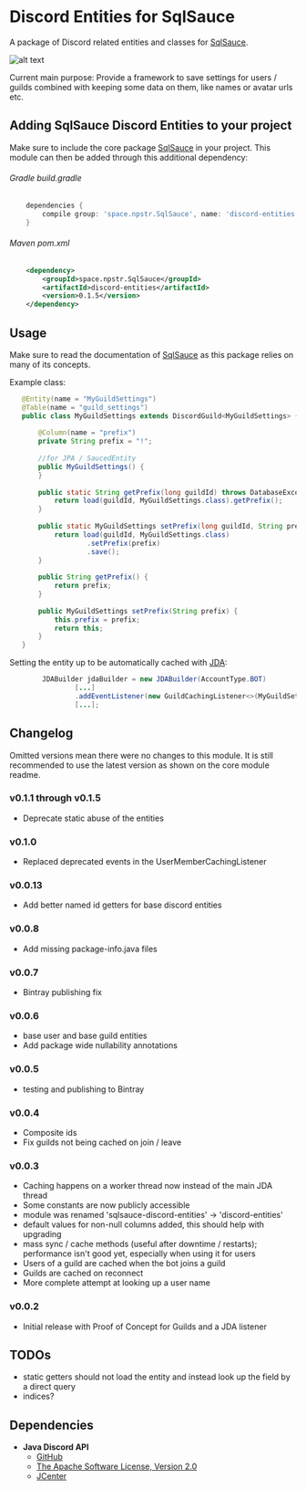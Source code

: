 # Discord Entities for SqlSauce

A package of Discord related entities and classes for [SqlSauce](https://github.com/napstr/SqlSauce).

![alt text](https://i.imgur.com/FgnBhVR.gif "Discord API robo mech stuff gif")

Current main purpose: Provide a framework to save settings for users / guilds combined with keeping some data on them,
like names or avatar urls etc.


## Adding SqlSauce Discord Entities to your project

Make sure to include the core package [SqlSauce](https://github.com/napstr/SqlSauce) in your project.
This module can then be added through this additional dependency:

###### Gradle build.gradle
```groovy
    dependencies {
        compile group: 'space.npstr.SqlSauce', name: 'discord-entities', version: '0.1.5'
    }
```

###### Maven pom.xml
```xml
    <dependency>
        <groupId>space.npstr.SqlSauce</groupId>
        <artifactId>discord-entities</artifactId>
        <version>0.1.5</version>
    </dependency>
```


## Usage

Make sure to read the documentation of [SqlSauce](https://github.com/napstr/SqlSauce) as this package relies on many of its concepts.

Example class:

```java
   @Entity(name = "MyGuildSettings")
   @Table(name = "guild_settings")
   public class MyGuildSettings extends DiscordGuild<MyGuildSettings> {
   
       @Column(name = "prefix")
       private String prefix = "!";
   
       //for JPA / SaucedEntity
       public MyGuildSettings() {
       }
   
       public static String getPrefix(long guildId) throws DatabaseException {
           return load(guildId, MyGuildSettings.class).getPrefix();
       }
   
       public static MyGuildSettings setPrefix(long guildId, String prefix) throws DatabaseException {
           return load(guildId, MyGuildSettings.class)
                   .setPrefix(prefix)
                   .save();
       }
   
       public String getPrefix() {
           return prefix;
       }
   
       public MyGuildSettings setPrefix(String prefix) {
           this.prefix = prefix;
           return this;
       }
   }
```

Setting the entity up to be automatically cached with [JDA](https://github.com/DV8FromTheWorld/JDA):

```java
        JDABuilder jdaBuilder = new JDABuilder(AccountType.BOT)
                [...]
                .addEventListener(new GuildCachingListener<>(MyGuildSettings.class))
                [...];
```


## Changelog
Omitted versions mean there were no changes to this module. It is still recommended to use the latest
version as shown on the core module readme.

### v0.1.1 through v0.1.5
- Deprecate static abuse of the entities

### v0.1.0
- Replaced deprecated events in the UserMemberCachingListener

### v0.0.13
- Add better named id getters for base discord entities

### v0.0.8
- Add missing package-info.java files

### v0.0.7
- Bintray publishing fix

### v0.0.6
- base user and base guild entities
- Add package wide nullability annotations

### v0.0.5
- testing and publishing to Bintray 

### v0.0.4
- Composite ids
- Fix guilds not being cached on join / leave

### v0.0.3
- Caching happens on a worker thread now instead of the main JDA thread
- Some constants are now publicly accessible
- module was renamed 'sqlsauce-discord-entities' -> 'discord-entities'
- default values for non-null columns added, this should help with upgrading
- mass sync / cache methods (useful after downtime / restarts); performance isn't good yet, especially when using it for users
- Users of a guild are cached when the bot joins a guild
- Guilds are cached on reconnect
- More complete attempt at looking up a user name


### v0.0.2
- Initial release with Proof of Concept for Guilds and a JDA listener


## TODOs

- static getters should not load the entity and instead look up the field by a direct query
- indices?


## Dependencies

- **Java Discord API**
  - [GitHub](https://github.com/DV8FromTheWorld/JDA)
  - [The Apache Software License, Version 2.0](http://www.apache.org/licenses/LICENSE-2.0.txt)
  - [JCenter](https://bintray.com/dv8fromtheworld/maven/JDA)
